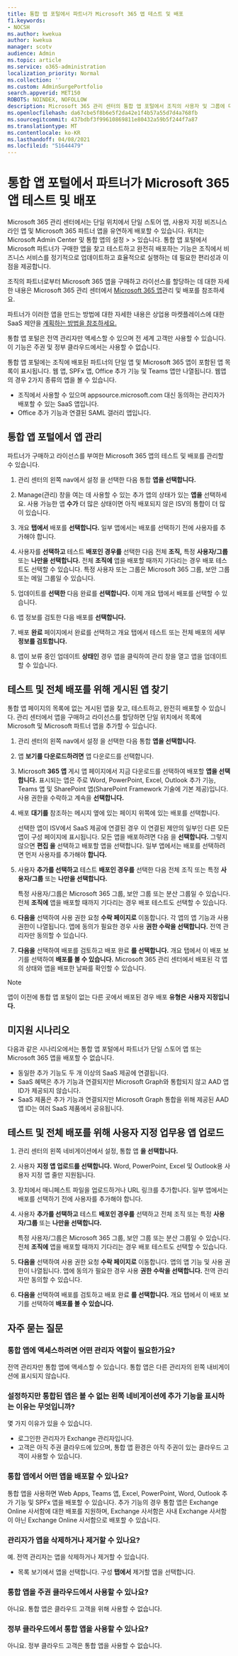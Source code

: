 ```yaml
---
title: 통합 앱 포털에서 파트너가 Microsoft 365 앱 테스트 및 배포
f1.keywords:
- NOCSH
ms.author: kwekua
author: kwekua
manager: scotv
audience: Admin
ms.topic: article
ms.service: o365-administration
localization_priority: Normal
ms.collection: ''
ms.custom: AdminSurgePortfolio
search.appverid: MET150
ROBOTS: NOINDEX, NOFOLLOW
description: Microsoft 365 관리 센터의 통합 앱 포털에서 조직의 사용자 및 그룹에 대한 Microsoft 및 Microsoft 파트너 앱을 찾고 테스트하고 배포합니다.
ms.openlocfilehash: da67cbe5f8b6e5f2da42e1f4b57a55d7d4a768fb
ms.sourcegitcommit: 437bdbf3f99610869811e80432a59b5f244f7a87
ms.translationtype: MT
ms.contentlocale: ko-KR
ms.lasthandoff: 04/08/2021
ms.locfileid: "51644479"
---
```

# <a name="test-and-deploy-microsoft-365-apps-by-partners-in-the-integrated-apps-portal"></a>통합 앱 포털에서 파트너가 Microsoft 365 앱 테스트 및 배포

Microsoft 365 관리 센터에서는 단일 위치에서 단일 스토어 앱, 사용자 지정 비즈니스 라인 앱 및 Microsoft 365 파트너 앱을 유연하게 배포할 수 있습니다. 위치는 Microsoft Admin Center 및 통합 앱의 설정 > > 있습니다. 통합 앱 포털에서 Microsoft 파트너가 구매한 앱을 찾고 테스트하고 완전히 배포하는 기능은 조직에서 비즈니스 서비스를 정기적으로 업데이트하고 효율적으로 실행하는 데 필요한 편리성과 이점을 제공합니다.

조직의 파트너로부터 Microsoft 365 앱을 구매하고 라이선스를 할당하는 데 대한 자세한 내용은 Microsoft 365 관리 센터에서 [Microsoft 365 앱](https://techcommunity.microsoft.com/t5/microsoft-365-blog/manage-and-deploy-microsoft-365-apps-from-the-microsoft-365/ba-p/1194324)관리 및 배포를 참조하세요.

파트너가 이러한 앱을 만드는 방법에 대한 자세한 내용은 상업용 마켓플레이스에 대한 SaaS 제안을 [계획하는 방법을 참조하세요.](https://go.microsoft.com/fwlink/?linkid=2158277)

통합 앱 포털은 전역 관리자만 액세스할 수 있으며 전 세계 고객만 사용할 수 있습니다. 이 기능은 주권 및 정부 클라우드에서는 사용할 수 없습니다.

통합 앱 포털에는 조직에 배포된 파트너의 단일 앱 및 Microsoft 365 앱이 포함된 앱 목록이 표시됩니다. 웹 앱, SPFx 앱, Office 추가 기능 및 Teams 앱만 나열됩니다. 웹앱의 경우 2가지 종류의 앱을 볼 수 있습니다.

- 조직에서 사용할 수 있으며 appsource.microsoft.com 대신 동의하는 관리자가 배포할 수 있는 SaaS 앱입니다.
- Office 추가 기능과 연결된 SAML 갤러리 앱입니다.

## <a name="manage-apps-in-the-integrated-apps-portal"></a>통합 앱 포털에서 앱 관리

파트너가 구매하고 라이선스를 부여한 Microsoft 365 앱의 테스트 및 배포를 관리할 수 있습니다.

1. 관리 센터의 왼쪽 nav에서 설정 을 선택한 다음 통합 **앱을 선택합니다.**

2. Manage(관리)  창을 여는 데 사용할 수 있는 추가 앱의 상태가 있는 **앱을** 선택하세요.  사용 가능한 앱 **수가** 더 많은 상태이면 아직 배포되지 않은 ISV의 통합이 더 많이 있습니다.

3. 개요 **탭에서** 배포를 **선택합니다.** 일부 앱에서는 배포를 선택하기 전에 사용자를 추가해야 합니다.

4. 사용자를 **선택하고** 테스트 **배포인 경우를** 선택한 다음 전체 **조직,** 특정 **사용자/그룹** 또는 **나만을 선택합니다.** 전체 **조직에** 앱을 배포할 때까지 기다리는 경우 배포 테스트도 선택할 수 있습니다. 특정 사용자 또는 그룹은 Microsoft 365 그룹, 보안 그룹 또는 메일 그룹일 수 있습니다.

5. 업데이트를 **선택한** 다음 완료를 **선택합니다.** 이제 개요 탭에서 배포를 선택할 수 있습니다.

6. 앱 정보를 검토한 다음 배포를 **선택합니다.**

7. 배포 **완료** 페이지에서 완료를 선택하고 개요 탭에서 테스트 또는 전체 배포의 세부 **정보를 검토합니다.**

8. 앱이 보류 중인 업데이트 **상태인** 경우 앱을 클릭하여 관리 창을 열고 앱을 업데이트할 수 있습니다.

## <a name="find-published-apps-for-testing-and-full-deployment"></a>테스트 및 전체 배포를 위해 게시된 앱 찾기

통합 앱 페이지의 목록에 없는 게시된 앱을 찾고, 테스트하고, 완전히 배포할 수 있습니다. 관리 센터에서 앱을 구매하고 라이선스를 할당하면 단일 위치에서 목록에 Microsoft 및 Microsoft 파트너 앱을 추가할 수 있습니다.

1. 관리 센터의 왼쪽 nav에서 설정 을 선택한 다음 통합 **앱을 선택합니다.**

2. 앱 **보기를 다운로드하려면** 앱 다운로드를 선택합니다.

3. Microsoft **365 앱** 게시 앱 페이지에서 지금 다운로드를 선택하여 배포할 **앱을 선택합니다.** 표시되는 앱은 주로 Word, PowerPoint, Excel, Outlook 추가 기능, Teams 앱 및 SharePoint 앱(SharePoint Framework 기술에 기본 제공)입니다. 사용 권한을 수락하고 계속을 **선택합니다.**

5. 배포 **대기를** 참조하는 메시지 옆에 있는 페이지 위쪽에 있는 배포를 선택합니다.

    선택한 앱이 ISV에서 SaaS 제공에 연결된 경우 이 연결된 제안의 일부인 다른 모든 앱이 구성 페이지에 표시됩니다. 모든 앱을 배포하려면 다음 을 **선택합니다.** 그렇지 않으면 **편집 을** 선택하고 배포할 앱을 선택합니다. 일부 앱에서는 배포를 선택하려면 먼저 사용자를 추가해야 **합니다.**

6. 사용자 **추가를 선택하고** 테스트 **배포인 경우를** 선택한 다음 전체 조직 또는 특정 **사용자/그룹** 또는 **나만을 선택합니다.** 

    특정 사용자/그룹은 Microsoft 365 그룹, 보안 그룹 또는 분산 그룹일 수 있습니다. 전체 **조직에** 앱을 배포할 때까지 기다리는 경우 배포 테스트도 선택할 수 있습니다.

7. **다음을** 선택하여 사용 권한 요청 **수락 페이지로** 이동합니다. 각 앱의 앱 기능과 사용 권한이 나열됩니다. 앱에 동의가 필요한 경우 사용 **권한 수락을 선택합니다.** 전역 관리자만 동의할 수 있습니다.

8. **다음을** 선택하여 배포를 검토하고 배포 완료 **를 선택합니다.** 개요 탭에서 이  배포 보기를 선택하여 **배포를 볼 수 있습니다.** Microsoft 365 관리 센터에서 배포된 각 앱의 상태와 앱을 배포한 날짜를 확인할 수 있습니다.

> [!NOTE]
> 앱이 이전에 통합 앱 포털이 없는 다른 곳에서 배포된 경우 배포 **유형은** **사용자 지정입니다.**

## <a name="unsupported-scenarios"></a>미지원 시나리오

다음과 같은 시나리오에서는 통합 앱 포털에서 파트너가 단일 스토어 앱 또는 Microsoft 365 앱을 배포할 수 없습니다.

- 동일한 추가 기능도 두 개 이상의 SaaS 제공에 연결됩니다.
- SaaS 혜택은 추가 기능과 연결되지만 Microsoft Graph와 통합되지 않고 AAD 앱 ID가 제공되지 않습니다.
- SaaS 제품은 추가 기능과 연결되지만 Microsoft Graph 통합을 위해 제공된 AAD 앱 ID는 여러 SaaS 제품에서 공유됩니다.

## <a name="upload-custom-line-of-business-apps-for-testing-and-full-deployment"></a>테스트 및 전체 배포를 위해 사용자 지정 업무용 앱 업로드

1. 관리 센터의 왼쪽 네비게이션에서 설정, 통합 앱 **을 선택합니다.** 

2. 사용자 **지정 앱 업로드를 선택합니다.** Word, PowerPoint, Excel 및 Outlook용 사용자 지정 앱 줄만 지원됩니다.

3. 장치에서 매니페스트 파일을 업로드하거나 URL 링크를 추가합니다. 일부 앱에서는 배포를 선택하기 전에 사용자를 추가해야 합니다.

4. 사용자 **추가를 선택하고** 테스트 **배포인 경우를** 선택하고 전체 조직 또는 특정 **사용자/그룹** 또는 **나만을 선택합니다.** 

    특정 사용자/그룹은 Microsoft 365 그룹, 보안 그룹 또는 분산 그룹일 수 있습니다. 전체 **조직에** 앱을 배포할 때까지 기다리는 경우 배포 테스트도 선택할 수 있습니다.

5. **다음을** 선택하여 사용 권한 요청 **수락 페이지로** 이동합니다. 앱의 앱 기능 및 사용 권한이 나열됩니다. 앱에 동의가 필요한 경우 사용 **권한 수락을 선택합니다.** 전역 관리자만 동의할 수 있습니다.

6. **다음을** 선택하여 배포를 검토하고 배포 완료 **를 선택합니다.** 개요 탭에서 이  배포 보기를 선택하여 **배포를 볼 수 있습니다.**

## <a name="frequently-asked-questions"></a>자주 묻는 질문

### <a name="which-administrator-role-do-i-need-to-access-integrated-apps"></a>통합 앱에 액세스하려면 어떤 관리자 역할이 필요한가요?

전역 관리자만 통합 앱에 액세스할 수 있습니다. 통합 앱은 다른 관리자의 왼쪽 내비게이션에 표시되지 않습니다.

### <a name="why-do-i-see-add-in-in-the-left-nav-under-setting-but-not-integrated-apps"></a>설정하지만 통합된 앱은 볼 수 없는 왼쪽 네비게이션에 추가 기능을 표시하는 이유는 무엇입니까?

몇 가지 이유가 있을 수 있습니다.

- 로그인한 관리자가 Exchange 관리자입니다.
- 고객은 아직 주권 클라우드에 있으며, 통합 앱 환경은 아직 주권이 있는 클라우드 고객이 사용할 수 있습니다.

### <a name="what-apps-can-i-deploy-from-integrated-apps"></a>통합 앱에서 어떤 앱을 배포할 수 있나요?

통합 앱을 사용하면 Web Apps, Teams 앱, Excel, PowerPoint, Word, Outlook 추가 기능 및 SPFx 앱을 배포할 수 있습니다. 추가 기능의 경우 통합 앱은 Exchange Online 사서함에 대한 배포를 지원하며, Exchange 사서함은 사내 Exchange 사서함이 아닌 Exchange Online 사서함으로 배포할 수 있습니다.

### <a name="can-administrators-delete-or-remove-apps"></a>관리자가 앱을 삭제하거나 제거할 수 있나요?

예. 전역 관리자는 앱을 삭제하거나 제거할 수 있습니다.

- 목록 보기에서 앱을 선택합니다. 구성 **탭에서** 제거할 앱을 선택합니다.  

### <a name="is-integrated-apps-available-in-sovereign-cloud"></a>통합 앱을 주권 클라우드에서 사용할 수 있나요?

아니요. 통합 앱은 클라우드 고객을 위해 사용할 수 없습니다.

### <a name="is-integrated-apps-available-in-government-clouds"></a>정부 클라우드에서 통합 앱을 사용할 수 있나요?

아니요. 정부 클라우드 고객은 통합 앱을 사용할 수 없습니다.
